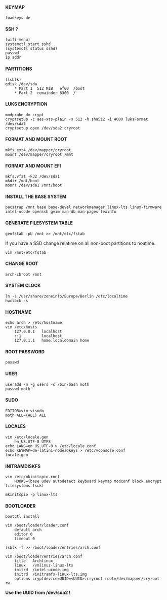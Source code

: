 #### KEYMAP
    loadkeys de 
    
#### SSH ? 
    (wifi-menu)
    systemctl start sshd
    (systemctl status sshd)
    passwd 
    ip addr
    
#### PARTITIONS
    (lsblk)
    gdisk /dev/sda
        * Part 1  512 MiB   ef00  /boot
        * Part 2  remainder 8300  /
          
#### LUKS ENCRYPTION
    modprobe dm-crypt
    cryptsetup -c aes-xts-plain -s 512 -h sha512 -i 4000 luksFormat /dev/sda2
    cryptsetup open /dev/sda2 cryroot

#### FORMAT AND MOUNT ROOT
    mkfs.ext4 /dev/mapper/cryroot
    mount /dev/mapper/cryroot /mnt
    
#### FORMAT AND MOUNT EFI
    mkfs.vfat -F32 /dev/sda1
    mkdir /mnt/boot
    mount /dev/sda1 /mnt/boot

#### INSTALL THE BASE SYSTEM
    pacstrap /mnt base base-devel networkmanager linux-lts linux-firmware intel-ucode openssh gvim man-db man-pages texinfo 

#### GENERATE FILESYSTEM TABLE
    genfstab -pU /mnt >> /mnt/etc/fstab
    
If you have a SSD change relatime on all non-boot partitions to noatime.

    vim /mnt/etc/fstab

#### CHANGE ROOT
    arch-chroot /mnt

#### SYSTEM CLOCK
    ln -s /usr/share/zoneinfo/Europe/Berlin /etc/localtime
    hwclock -s
    
#### HOSTNAME
    echo arch > /etc/hostname
    vim /etc/hosts
        127.0.0.1   localhost
        ::1         localhost
        127.0.1.1   home.localdomain home
#### ROOT PASSWORD
    passwd 

#### USER
    useradd -m -g users -s /bin/bash moth
    passwd moth
    
#### SUDO 
    EDITOR=vim visudo
    moth ALL=(ALL) ALL
    
#### LOCALES
    vim /etc/locale.gen
        en_US.UTF-8 UTF8
    echo LANG=en_US.UTF-8 > /etc/locale.conf
    echo KEYMAP=de-latin1-nodeadkeys > /etc/vconsole.conf
    locale-gen
    
#### INITRAMDISKFS
    vim /etc/mkinitcpio.conf 
        HOOKS=(base udev autodetect keyboard keymap modconf block encrypt filesystems fsck)
    
    mkinitcpio -p linux-lts

#### BOOTLOADER
    bootctl install
    
    vim /boot/loader/loader.conf
        default arch
        editor 0
        timeout 0
        
    lsblk -f >> /boot/loader/entries/arch.conf
    
    vim /boot/loader/entries/arch.conf
        title   Archlinux
        linux   /vmlinuz-linux-lts
        initrd  /intel-ucode.img
        initrd  /initramfs-linux-lts.img
        options cryptdevice=UUID=<UUID>:cryroot root=/dev/mapper/cryroot rw
**Use the UUID from /dev/sda2 !**
